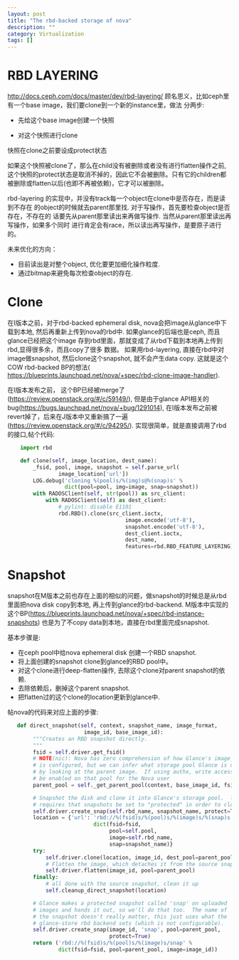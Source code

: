 ```yaml
---
layout: post
title: "The rbd-backed storage of nova"
description: ""
category: Virtualization
tags: []
---
```


RBD LAYERING
============
<http://docs.ceph.com/docs/master/dev/rbd-layering/>
顾名思义，比如ceph里有一个base image，我们要clone到一个新的instance里，做法
分两步:

* 先给这个base image创建一个快照

* 对这个快照进行clone

快照在clone之前要设成protect状态

如果这个快照被clone了，那么在child没有被删除或者没有进行flatten操作之前,
这个快照的protect状态是取消不掉的，因此它不会被删除。只有它的children都
被删除或flatten以后(也即不再被依赖)，它才可以被删除。

rbd-layering 的实现中，并没有track每一个object在clone中是否存在，而是读到不存在
的object的时候就去parent那里找. 对于写操作，首先要检查object是否存在，不存在的
话要先从parent那里读出来再做写操作. 当然从parent那里读出再写操作，如果多个同时
进行肯定会有race，所以读出再写操作，是要原子进行的。

未来优化的方向：

* 目前读出是对整个object, 优化要更加细化操作粒度.
* 通过bitmap来避免每次检查object的存在.

Clone
====

在I版本之前，对于rbd-backed ephemeral disk, nova会把image从glance中下载到本地,
然后再重新上传到nova的rbd中. 如果glance的后端也是ceph, 而且glance已经把这个image
存到rbd里面，那就变成了从rbd下载到本地再上传到rbd,显得很多余，而且copy了很多
数据。 如果用rbd-layering, 直接在rbd中对image做snapshot, 然后clone这个snapshot,
就不会产生data copy. 这就是这个COW rbd-backed BP的想法( <https://blueprints.launchpad.net/nova/+spec/rbd-clone-image-handler>).

在I版本发布之前， 这个BP已经被merge了(<https://review.openstack.org/#/c/59149/>),
但是由于glance API相关的bug(<https://bugs.launchpad.net/nova/+bug/1291014>), 
在I版本发布之前被revert掉了，后来在J版本中又重新搞了一遍(<https://review.openstack.org/#/c/94295/>).
实现很简单，就是直接调用了rbd的接口,帖个代码:

```python
    import rbd

    def clone(self, image_location, dest_name):
        _fsid, pool, image, snapshot = self.parse_url(
                image_location['url'])
        LOG.debug('cloning %(pool)s/%(img)s@%(snap)s' %
                  dict(pool=pool, img=image, snap=snapshot))
        with RADOSClient(self, str(pool)) as src_client:
            with RADOSClient(self) as dest_client:
                # pylint: disable E1101
                rbd.RBD().clone(src_client.ioctx,
                                     image.encode('utf-8'),
                                     snapshot.encode('utf-8'),
                                     dest_client.ioctx,
                                     dest_name,
                                     features=rbd.RBD_FEATURE_LAYERING)
```

Snapshot
========

snapshot在M版本之前也存在上面的相似的问题，做snapshot的时候总是从rbd里面把nova
disk copy到本地, 再上传到glance的rbd-backend. M版本中实现的这个BP(<https://blueprints.launchpad.net/nova/+spec/rbd-instance-snapshots>)
也是为了不copy data到本地，直接在rbd里面完成snapshot.

基本步骤是:

* 在ceph pool中给nova ephemeral disk 创建一个RBD snapshot.
* 将上面创建的snapshot clone到glance的RBD pool中。
* 对这个clone进行deep-flatten操作, 去除这个clone对parent snapshot的依赖.
* 去除依赖后，删掉这个parent snapshot.
* 把flatten过的这个clone的location更新到glance中.

帖nova的代码来对应上面的步骤:

```python
   def direct_snapshot(self, context, snapshot_name, image_format,
                        image_id, base_image_id):
        """Creates an RBD snapshot directly.
        """
        fsid = self.driver.get_fsid()
        # NOTE(nic): Nova has zero comprehension of how Glance's image store
        # is configured, but we can infer what storage pool Glance is using
        # by looking at the parent image.  If using authx, write access should
        # be enabled on that pool for the Nova user
        parent_pool = self._get_parent_pool(context, base_image_id, fsid)

        # Snapshot the disk and clone it into Glance's storage pool.  librbd
        # requires that snapshots be set to "protected" in order to clone them
        self.driver.create_snap(self.rbd_name, snapshot_name, protect=True)
        location = {'url': 'rbd://%(fsid)s/%(pool)s/%(image)s/%(snap)s' %
                           dict(fsid=fsid,
                                pool=self.pool,
                                image=self.rbd_name,
                                snap=snapshot_name)}
        try:
            self.driver.clone(location, image_id, dest_pool=parent_pool)
            # Flatten the image, which detaches it from the source snapshot
            self.driver.flatten(image_id, pool=parent_pool)
        finally:
            # all done with the source snapshot, clean it up
            self.cleanup_direct_snapshot(location)

        # Glance makes a protected snapshot called 'snap' on uploaded
        # images and hands it out, so we'll do that too.  The name of
        # the snapshot doesn't really matter, this just uses what the
        # glance-store rbd backend sets (which is not configurable).
        self.driver.create_snap(image_id, 'snap', pool=parent_pool,
                                protect=True)
        return ('rbd://%(fsid)s/%(pool)s/%(image)s/snap' %
                dict(fsid=fsid, pool=parent_pool, image=image_id))
```
